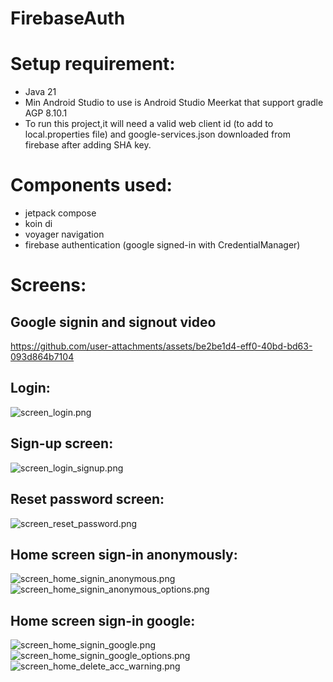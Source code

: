 # FirebaseAuth

# Setup requirement:
- Java 21
- Min Android Studio to use is Android Studio Meerkat that support gradle AGP 8.10.1
- To run this project,it will need a valid web client id (to add to local.properties file) and google-services.json downloaded from firebase after adding SHA key.


# Components used:
- jetpack compose
- koin di
- voyager navigation
- firebase authentication (google signed-in with CredentialManager)


# Screens:


## Google signin and signout video
https://github.com/user-attachments/assets/be2be1d4-eff0-40bd-bd63-093d864b7104


## Login: 
![screen_login.png](readme_assets%2Fscreen_login.png)


## Sign-up screen:
![screen_login_signup.png](readme_assets%2Fscreen_login_signup.png)


## Reset password screen:
![screen_reset_password.png](readme_assets%2Fscreen_reset_password.png)


## Home screen sign-in anonymously:
![screen_home_signin_anonymous.png](readme_assets%2Fscreen_home_signin_anonymous.png)
![screen_home_signin_anonymous_options.png](readme_assets%2Fscreen_home_signin_anonymous_options.png)


## Home screen sign-in google:
![screen_home_signin_google.png](readme_assets%2Fscreen_home_signin_google.png)
![screen_home_signin_google_options.png](readme_assets%2Fscreen_home_signin_google_options.png)
![screen_home_delete_acc_warning.png](readme_assets%2Fscreen_home_delete_acc_warning.png)
